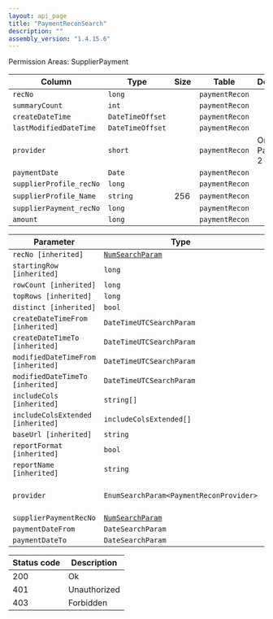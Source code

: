 ```yaml
---
layout: api_page
title: "PaymentReconSearch"
description: ""
assembly_version: "1.4.15.6"
---
```




Permission Areas: SupplierPayment

| Column | Type | Size | Table | Description |
| ------ | ---- | ---- | ----- | ----------- |
| `recNo` | `long` |  | `paymentRecon` | 
| `summaryCount` | `int` |  | `paymentRecon` | 
| `createDateTime` | `DateTimeOffset` |  | `paymentRecon` | 
| `lastModifiedDateTime` | `DateTimeOffset` |  | `paymentRecon` | 
| `provider` | `short` |  | `paymentRecon` | Onyx = 1, Paymode = 2
| `paymentDate` | `Date` |  | `paymentRecon` | 
| `supplierProfile_recNo` | `long` |  | `paymentRecon` | 
| `supplierProfile_Name` | `string` | 256 | `paymentRecon` | 
| `supplierPayment_recNo` | `long` |  | `paymentRecon` | 
| `amount` | `long` |  | `paymentRecon` | 

| Parameter | Type | Linked Column | Description |
| --------- | ---- | ------------- | ----------- |
| `recNo [inherited]` | [`NumSearchParam`](NumSearchParam) | `recNo` | 
| `startingRow [inherited]` | `long` |  | 
| `rowCount [inherited]` | `long` |  | 
| `topRows [inherited]` | `long` |  | 
| `distinct [inherited]` | `bool` |  | 
| `createDateTimeFrom [inherited]` | `DateTimeUTCSearchParam` |  | 
| `createDateTimeTo [inherited]` | `DateTimeUTCSearchParam` |  | 
| `modifiedDateTimeFrom [inherited]` | `DateTimeUTCSearchParam` |  | 
| `modifiedDateTimeTo [inherited]` | `DateTimeUTCSearchParam` |  | 
| `includeCols [inherited]` | `string[]` |  | 
| `includeColsExtended [inherited]` | `includeColsExtended[]` |  | 
| `baseUrl [inherited]` | `string` |  | 
| `reportFormat [inherited]` | `bool` |  | 
| `reportName [inherited]` | `string` |  | 
| `provider` | `EnumSearchParam<PaymentReconProvider>` | `provider` | Onyx = 1, Paymode = 2
| `supplierPaymentRecNo` | [`NumSearchParam`](NumSearchParam) | `supplierPayment_recNo` | 
| `paymentDateFrom` | `DateSearchParam` | `paymentDate` | 
| `paymentDateTo` | `DateSearchParam` | `paymentDate` | 

| Status code | Description |
| ----------- | ----------- |
| 200 | Ok |
| 401 | Unauthorized |
| 403 | Forbidden |


